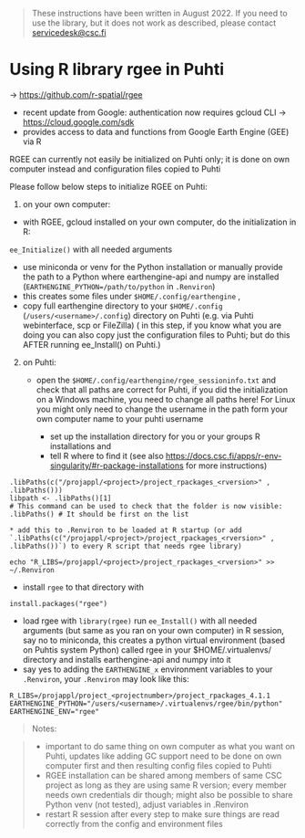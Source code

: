 > These instructions have been written in August 2022. If you need to use the library, but it does not work as described, please contact servicedesk@csc.fi


# Using R library rgee in Puhti

→ https://github.com/r-spatial/rgee

  * recent update from Google: authentication now requires gcloud CLI → https://cloud.google.com/sdk 
  * provides access to data and functions from Google Earth Engine (GEE) via R

RGEE can currently not easily be initialized on Puhti only; it is done on own computer instead and configuration files copied to Puhti

Please follow below steps to initialize RGEE on Puhti:

1) on your own computer:

  * with RGEE, gcloud installed on your own computer, do the initialization in R:

`ee_Initialize()` with all needed arguments

  * use miniconda or venv for the Python installation or manually provide the path to a Python where earthengine-api and numpy are installed (`EARTHENGINE_PYTHON=/path/to/python` in `.Renviron`)
  * this creates some files under `$HOME/.config/earthengine` ,
  * copy full earthengine directory to your `$HOME/.config` (`/users/<username>/.config`) directory on Puhti (e.g. via Puhti webinterface, scp or FileZilla) ( in this step, if you know what you are doing you can also copy just the configuration files to Puhti; but do this AFTER running ee_Install() on Puhti.)



2) on Puhti:

	* open the `$HOME/.config/earthengine/rgee_sessioninfo.txt` and check that all paths are correct for Puhti, if you did the initialization on a Windows machine, you need to change all paths here! For Linux you might only need to change the username in the path form your own computer name to your puhti username

    	* set up the installation directory for you or your groups R installations and
    	* tell R where to find it (see also https://docs.csc.fi/apps/r-env-singularity/#r-package-installations for more instructions)

```
.libPaths(c("/projappl/<project>/project_rpackages_<rversion>" , .libPaths()))
libpath <- .libPaths()[1]
# This command can be used to check that the folder is now visible:
.libPaths() # It should be first on the list
```

	* add this to .Renviron to be loaded at R startup (or add `.libPaths(c("/projappl/<project>/project_rpackages_<rversion>" , .libPaths())`) to every R script that needs rgee library)

`echo "R_LIBS=/projappl/<project>/project_rpackages_<rversion>" >> ~/.Renviron`
  
  * install `rgee` to that directory with

`install.packages("rgee")`

  * load rgee with `library(rgee)` run `ee_Install()` with all needed arguments (but same as you ran on your own computer) in R session, say no to miniconda, this creates a python virtual environment (based on Puhtis system Python) called rgee in your $HOME/.virtualenvs/ directory and installs earthengine-api and numpy into it
  * say yes to adding the `EARTHENGINE_x` environment variables to your `.Renviron`, your `.Renviron` may look like this:

```
R_LIBS=/projappl/project_<projectnumber>/project_rpackages_4.1.1
EARTHENGINE_PYTHON="/users/<username>/.virtualenvs/rgee/bin/python"
EARTHENGINE_ENV="rgee"
```

> Notes:
  
> * important to do same thing on own computer as what you want on Puhti, updates like adding GC support need to be done on own computer first and then resulting config files copied to Puhti
> * RGEE installation can be shared among members of same CSC project as long as they are using same R version; every member needs own credentials dir though;
might also be possible to share Python venv (not tested), adjust variables in .Renviron
> * restart R session after every step to make sure things are read correctly from the config and environment files
  
